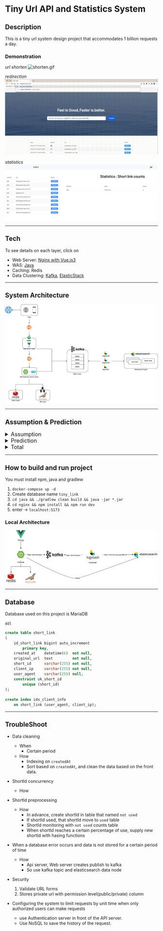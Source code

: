 # Tiny Url API and Statistics System

## Description

This is a tiny url system design project that accommodates 1 billion requests a day.

### Demonstration

*url shorten*
![shorten.gif](./shorten.gif)

*redirection*
![redirection.gif](./redirection.gif)

*statistics*
![statistics.png](./statistics.png)

---
## Tech

To see details on each layer, click on

- Web Server: [Nginx with Vue.js3 ](./nginx/README.md)
- WAS: [Java](./java/README.md)
- Caching: Redis
- Data Clustering: [Kafka](./kafka/README.md), [ElasticStack](./elasticstack/README.md)

---
## System Architecture

![system](./system-architecture.png)

---
## Assumption & Prediction

<details markdown="1">
<summary style="font-size: large">Assumption</summary>

- 가정 1: Short URL은 Read Heavy 함.
    - Write 작업 수보다 Read 작업 수가 훨씬 더 많을 것으로  Read Heavy 하다고 가정
    - `read 및 redirection requests :write requests = 100:1`이라고 가정함.
- 가정 2: 데이터를 3년 동안 저장함.
    - 요구 사항에는 없지만, 데이터를 3년 동안 저장해야 한다고 가정.
- 가정 3: 각 데이터의 용량은 최대 500 Byte
- 가정 4: Short URL은 8:2 법칙([파레토 원칙](https://ko.wikipedia.org/wiki/%ED%8C%8C%EB%A0%88%ED%86%A0_%EB%B2%95%EC%B9%99))을 따른다
</details>

<details markdown="1">
<summary style="font-size: large">Prediction</summary>

- 예상 1: 가정 1에 따른 `Requests per day Estimates(하루동안 발생하는 요청수)`
    - `read 및 redirection requests per day`
        - approximately **990M(9억 9천만)**
    - `write requests per day`
        - approximately 1**0M(1천만)**
- 예상 2: 가정 1에 따른 `Traffic per sec Estimates(단위 초당 발생하는 트래픽)`
    - `read 및 redirection requests per sec`
        - 990M /  24hr * 3600sec = approximately. **11,458 / sec**
    - `write requests per sec`
        - 10M /  24hr * 3600sec = approximately **115.74 / sec**
- 예상 3: 가정 1,2,3에 따른  `Storage per 3 years Estimates(DB 용량)`
    - `write requests per day`
        - **10M(1천만)**
    - `data counts during 3 years`
        - 10M * 30 days * 12 month * 3 years = approximately **10.8B (108억)**
    - `Needed total storage per 3 years`
        - 10.8B * 500bytes = approximately **5.4TB**
- 예상 4: 가정 1,3에 따른  `Bandwidth per sec Estimates(대역폭)`
    - `write requests per sec * data size`
        - **500 bytes * 115.74  / sec = approximately 57.87KB**
    - `read 및 redirection requests per sec * data size`
        - **500 bytes * 11,458 / sec =  approximately. 5.729MB**
- 예상 5: 가정 1,3,4에 따른  `Caching Memory Estimates(캐시 메모리)`
    - URL의 20%를 캐싱하면 대략 80 퍼센트의 캐시 히트가 발생할 것이라고 예상할 수 있다.
    - 하루 당 **990M Read Requests가 발생하므로, 이 중 20%만 캐싱을 한다고 하면 필요한 메모리 용량은**
        - **990M * 0.2 * 500Bytes = 대략 100GB**
        - 중복된 요청이 발생한다고 가정하면 실제 필요한 캐싱 용량은 **100GB** 보다 더 적을 것으로 예상된다.

</details>

<details markdown="1">
<summary style="font-size: large">Total</summary>

- Write Requests: **115.74/s**
- Read Requests: **11458/s**
- Incoming Data: **57.87KB**
- Outgoing Data: **5.729MB**
- Storage for 3 years: **5.4TB**
- Memory for Caching: **100GB**

</details>
    

---
## How to build and run project

You must install npm, java and gradlew

1. `docker-compose up -d`
2. Create database name `tiny_link`
3. `cd java && ./gradlew clean build && java -jar *.jar`
4. `cd nginx && npm install && npm run dev`
5. enter -> `localhost:5173`

### Local Architecture

![local-architecture](./local-architecture.png)

---

## Database

Database used on this project is MariaDB

`ddl`
```sql
create table short_link
(
    id_short_link bigint auto_increment
        primary key,
    created_at    datetime(6)  not null,
    original_url  text         not null,
    short_id      varchar(255) not null,
    client_ip     varchar(255) not null,
    user_agent    varchar(255) null,
    constraint uk_short_id
        unique (short_id)
);

create index idx_client_info
    on short_link (user_agent, client_ip);
```

---
## TroubleShoot

- Data cleaning
  - When
    - Certain period
  - How
    - Indexing on `createdAt`
    - Sort based on `createdAt`, and clean the data based on the front data.

- ShortId concurrency
  - How

- ShortId preprocessing
  - How
    - In advance, create shortId in table that named `not used`
    - If shortId used, that shortId move to `used` table
    - ShortId monitoring with `not used` counts table
    - When shortId reaches a certain percentage of use, supply new shortId with hasing functions 


- When a database error occurs and data is not stored for a certain period of time
  - How
    - Api server, Web server creates publish to kafka
    - So use kafka topic and elasticsearch data node

- Security
    1. Validate URL forms
    2. Stores private url with permission level(public/private) column

- Configuring the system to limit requests by unit time when only authorized users can make requests 
  - use Authentication server in front of the API server.
  - Use NoSQL to save the history of the request.
